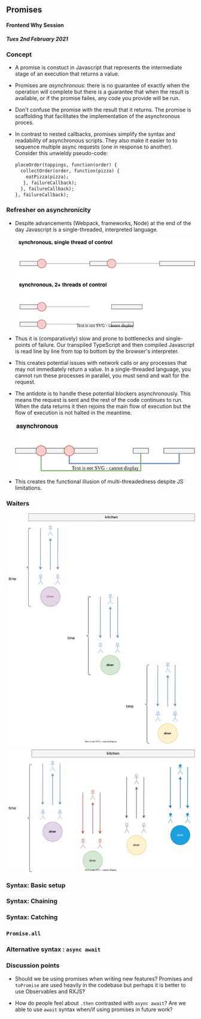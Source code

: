 ## Promises

#### Frontend Why Session

##### Tues 2nd February 2021

### Concept

- A promise is constuct in Javascript that represents the intermediate stage of an execution that returns a value.

- Promises are _asynchronous_: there is no guarantee of exactly when the operation will complete but there is a guarantee that when the result is available, or if the promise failes, any code you provide will be run.

- Don't confuse the promise with the result that it returns. The promise is scaffolding that facilitates the implementation of the asynchronous proces.

- In contrast to nested callbacks, promises simplify the syntax and readability of asynchronous scripts. They also make it easier to to sequence multiple async requests (one in response to another). Consider this unwieldy pseudo-code:
  ```
  placeOrder(toppings, function(order) {
    collectOrder(order, function(pizza) {
      eatPizza(pizza);
     }, failureCallback);
    }, failureCallback);
  }, failureCallback);
  ```

### Refresher on asynchronicity

- Despite advancements (Webpack, frameworks, Node) at the end of the day Javascript is a single-threaded, interpreted language.

  ![](/img/sync-thread.svg)

- Thus it is (comparatively) slow and prone to bottlenecks and single-points of failure. Our transpiled TypeScript and then compiled Javascript is read line by line from top to bottom by the browser's interpreter.

- This creates potential issues with network calls or any processes that may not immediately return a value. In a single-threaded language, you cannot run these processes in parallel, you must send and wait for the request.

- The antidote is to handle these potential blockers asynchronously. This means the request is sent and the rest of the code continues to run. When the data returns it then rejoins the main flow of execution but the flow of execution is not halted in the meantime.

  ![](/img/async.svg)

- This creates the functional illusion of multi-threadedness despite JS limitations.

### Waiters

![](/img/sync-waiter.svg)

![](/img/thread-waiter.svg)

### Syntax: Basic setup

### Syntax: Chaining

### Syntax: Catching

### `Promise.all`

### Alternative syntax : `async await`

### Discussion points

- Should we be using promises when writing new features? Promises and `toPromise` are used heavily in the codebase but perhaps it is better to use Observables and RXJS?

- How do people feel about `.then` contrasted with `async await`? Are we able to use `await` syntax when/if using promises in future work?
